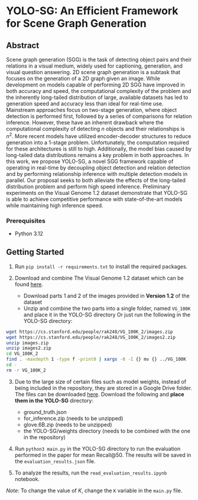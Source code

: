 # YOLO-SG: An Efficient Framework for Scene Graph Generation

## Abstract
Scene graph generation (SGG) is the task of detecting object pairs and their relations in a visual medium, widely used for captioning, generation, and visual question answering. 2D scene graph generation is a subtask that focuses on the generation of a 2D graph given an image.
While development on models capable of performing 2D SGG have improved in both accuracy and speed, the computational complexity of the problem and the inherently long-tailed distribution of large, available datasets has led to generation speed and accuracy less than ideal for real-time use. Mainstream approaches focus on two-stage generation, where object detection is performed first, followed by a series of comparisons for relation inference.
However, these have an inherent drawback where the computational complexity of detecting $n$ objects and their relationships is $n^2$. More recent models have utilized encoder-decoder structures to reduce generation into a 1-stage problem.
Unfortunately, the computation required for these architectures is still to high. Additionally, the model bias caused by long-tailed data distributions remains a key problem in both approaches.
In this work, we propose YOLO-SG, a novel SGG framework capable of operating in real-time by decoupling object detection and relation detection and by performing relationship inference with multiple detection models in parallel. Our proposal seeks to both alleviate the effects of the long-tailed distribution problem and perform high speed inference.
Preliminary experiments on the Visual Genome 1.2 dataset demonstrate that YOLO-SG is able to achieve competitive performance with state-of-the-art models while maintaining high inference speed.

### Prerequisites
- Python 3.12
## Getting Started
1. Run `pip install -r requirements.txt` to install the required packages.

2. Download and combine The Visual Genome 1.2 dataset which can be found [here](https://homes.cs.washington.edu/~ranjay/visualgenome/api.html).
    - Download parts 1 and 2 of the images provided in **Version 1.2** of the dataset
    - Unzip and combine the two parts into a single folder, named `VG_100K` and place it in the YOLO-SG directory
Or just run the following in the YOLO-SG directory:
```bash
wget https://cs.stanford.edu/people/rak248/VG_100K_2/images.zip
wget https://cs.stanford.edu/people/rak248/VG_100K_2/images2.zip
unzip images.zip
unzip images2.zip
cd VG_100K_2
find . -maxdepth 1 -type f -print0 | xargs -0 -I {} mv {} ../VG_100K
cd -
rm -r VG_100K_2
```
3. Due to the large size of certain files such as model weights, instead of being included in the repository, they are stored in a Google Drive folder. The files can be downloaded [here](https://drive.google.com/drive/folders/1CcEHKfdlTWDlrXxJtMrGxfra2AdZZ6oi?usp=sharing). Download the following and **place them in the YOLO-SG** directory:
    - ground_truth.json
    - for_inference.zip (needs to be unzipped)
    - glove.6B.zip (needs to be unzipped)
    - the YOLO-SG/weights directory (needs to be combined with the one in the repository)

4. Run `python3 main.py` in the YOLO-SG directory to run the evaluation performed in the paper for mean Recall@50. The results will be saved in the `evaluation_results.json` file. 
5. To analyze the results, run the `read_evaluation_results.ipynb` notebook.

*Note*: To change the value of $K$, change the `K` variable in the `main.py` file.
